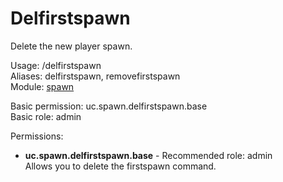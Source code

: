 Delfirstspawn
====
Delete the new player spawn.

Usage: /delfirstspawn<br>
Aliases: delfirstspawn, removefirstspawn<br>
Module: [spawn](../modules/spawn.md)<br>

Basic permission: uc.spawn.delfirstspawn.base<br>
Basic role: admin<br>

Permissions: <br>
* **uc.spawn.delfirstspawn.base** - Recommended role: admin<br>Allows you to delete the firstspawn command.
